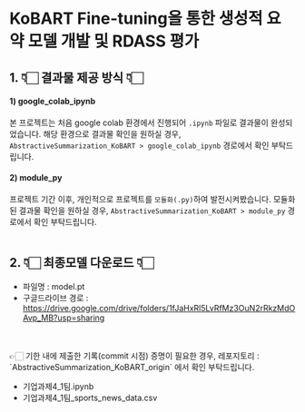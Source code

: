 # KoBART Fine-tuning을 통한 생성적 요약 모델 개발 및 RDASS 평가

## 1. 👇🏻 결과물 제공 방식 👇🏻
#### 1) google_colab_ipynb
본 프로젝트는 처음 google colab 환경에서 진행되어 `.ipynb` 파일로 결과물이 완성되었습니다.
해당 환경으로 결과물 확인을 원하실 경우, `AbstractiveSummarization_KoBART > google_colab_ipynb` 경로에서 확인 부탁드립니다.

#### 2) module_py
프로젝트 기간 이후, 개인적으로 프로젝트를 `모듈화(.py)`하여 발전시켜봤습니다.
모듈화된 결과물 확인을 원하실 경우, `AbstractiveSummarization_KoBART > module_py` 경로에서 확인 부탁드립니다.
<br>
<br>

## 2. 👇🏻 최종모델 다운로드 👇🏻
- 파일명 : model.pt
- 구글드라이브 경로 : https://drive.google.com/drive/folders/1fJaHxRl5LvRfMz3OuN2rRkzMdOAvp_MB?usp=sharing
<br>
<br>
👉🏻 기한 내에 제출한 기록(commit 시점) 증명이 필요한 경우, 레포지토리 : `AbstractiveSummarization_KoBART_origin` 에서 확인 부탁드립니다.

- 기업과제4_1팀.ipynb
- 기업과제4_1팀_sports_news_data.csv
